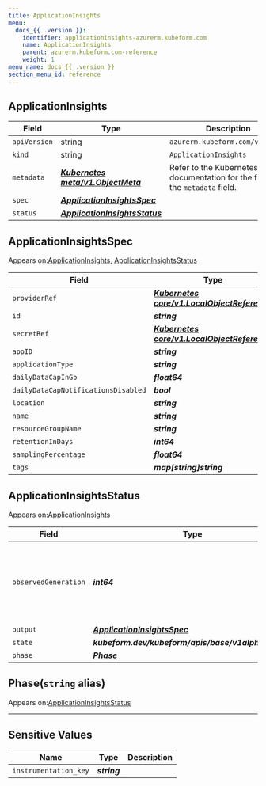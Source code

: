 ```yaml
---
title: ApplicationInsights
menu:
  docs_{{ .version }}:
    identifier: applicationinsights-azurerm.kubeform.com
    name: ApplicationInsights
    parent: azurerm.kubeform.com-reference
    weight: 1
menu_name: docs_{{ .version }}
section_menu_id: reference
---
```


## ApplicationInsights
| Field | Type | Description |
| ------ | ----- | ----------- |
| `apiVersion` | string | `azurerm.kubeform.com/v1alpha1` |
|    `kind` | string | `ApplicationInsights` |
| `metadata` | ***[Kubernetes meta/v1.ObjectMeta](https://v1-18.docs.kubernetes.io/docs/reference/generated/kubernetes-api/v1.18/#objectmeta-v1-meta)***|Refer to the Kubernetes API documentation for the fields of the `metadata` field.|
| `spec` | ***[ApplicationInsightsSpec](#applicationinsightsspec)***||
| `status` | ***[ApplicationInsightsStatus](#applicationinsightsstatus)***||
## ApplicationInsightsSpec

Appears on:[ApplicationInsights](#applicationinsights), [ApplicationInsightsStatus](#applicationinsightsstatus)

| Field | Type | Description |
| ------ | ----- | ----------- |
| `providerRef` | ***[Kubernetes core/v1.LocalObjectReference](https://v1-18.docs.kubernetes.io/docs/reference/generated/kubernetes-api/v1.18/#localobjectreference-v1-core)***||
| `id` | ***string***||
| `secretRef` | ***[Kubernetes core/v1.LocalObjectReference](https://v1-18.docs.kubernetes.io/docs/reference/generated/kubernetes-api/v1.18/#localobjectreference-v1-core)***||
| `appID` | ***string***| ***(Optional)*** |
| `applicationType` | ***string***||
| `dailyDataCapInGb` | ***float64***| ***(Optional)*** |
| `dailyDataCapNotificationsDisabled` | ***bool***| ***(Optional)*** |
| `location` | ***string***||
| `name` | ***string***||
| `resourceGroupName` | ***string***||
| `retentionInDays` | ***int64***| ***(Optional)*** |
| `samplingPercentage` | ***float64***| ***(Optional)*** |
| `tags` | ***map[string]string***| ***(Optional)*** |
## ApplicationInsightsStatus

Appears on:[ApplicationInsights](#applicationinsights)

| Field | Type | Description |
| ------ | ----- | ----------- |
| `observedGeneration` | ***int64***| ***(Optional)*** Resource generation, which is updated on mutation by the API Server.|
| `output` | ***[ApplicationInsightsSpec](#applicationinsightsspec)***| ***(Optional)*** |
| `state` | ***kubeform.dev/kubeform/apis/base/v1alpha1.State***| ***(Optional)*** |
| `phase` | ***[Phase](#phase)***| ***(Optional)*** |
## Phase(`string` alias)

Appears on:[ApplicationInsightsStatus](#applicationinsightsstatus)

---
## Sensitive Values
| Name | Type | Description |
|------|------|-------------|
| `instrumentation_key` | ***string*** ||
